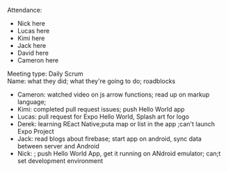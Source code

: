 Attendance: 
* Nick here 
* Lucas here
* Kimi here
* Jack here
* David here
* Cameron here
 
 
Meeting type: Daily Scrum </br>
Name: what they did; what they're going to do; roadblocks 
 * Cameron: watched video on js arrow functions; read up on markup language; 
 * Kimi: completed pull request issues; push Hello World app
 * Lucas: pull request for Expo Hello World, Splash art for logo
 * Derek: learning REact Native;puta map or list in the app ;can't launch Expo Project
 * Jack: read blogs about firebase; start app on android, sync data between server and Android
 * Nick: ; push Hello World App, get it running on ANdroid emulator; can;t set development environment
